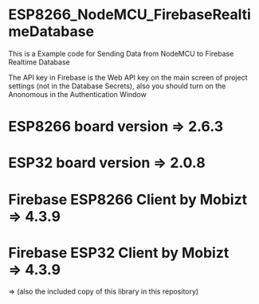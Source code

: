 # ESP8266_NodeMCU_FirebaseRealtimeDatabase


This is a Example code for Sending Data from NodeMCU to Firebase Realtime Database


The API key in Firebase is the Web API key on the main screen of project settings (not in the Database Secrets), also you should turn on the Anonomous in the Authentication Window


# ESP8266 board version => 2.6.3 
# ESP32 board version => 2.0.8 

# Firebase ESP8266 Client by Mobizt => 4.3.9   
# Firebase ESP32 Client by Mobizt => 4.3.9       
=> (also the included copy of this library in this repository)
